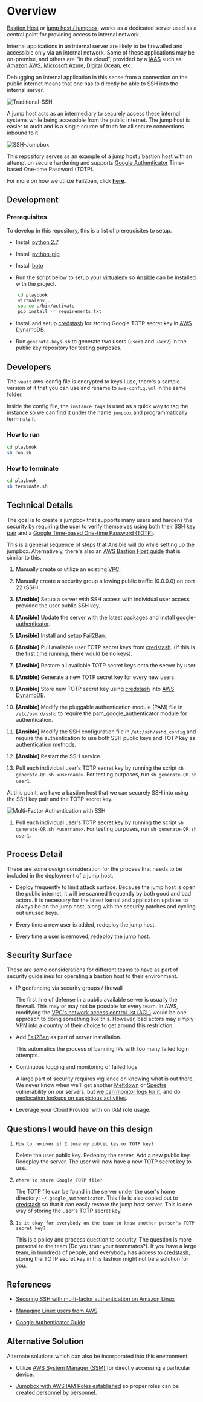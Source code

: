 # Overview

[Bastion Host](https://en.wikipedia.org/wiki/Bastion_host) or [jump host / jumpbox](https://en.wikipedia.org/wiki/Jump_server), works as a dedicated server used as a central point for providing access to internal network.

Internal applications in an internal server are likely to be firewalled and accessible only via an internal network. Some of these applications may be on-premise, and others are "in the cloud", provided by a [IAAS](https://searchcloudcomputing.techtarget.com/definition/Infrastructure-as-a-Service-IaaS) such as [Amazon AWS](https://aws.amazon.com/), [Microsoft Azure](https://azure.microsoft.com/), [Digital Ocean](https://www.digitalocean.com/), etc.

Debugging an internal application in this sense from a connection on the public internet means that one has to directly be able to SSH into the internal server.

![Traditional-SSH](doc/traditional-ssh.png)

A jump host acts as an intermediary to securely access these internal systems while being accessible from the public internet. The jump host is easier to audit and is a single source of truth for all secure connections inbound to it.

![SSH-Jumpbox](doc/ssh-jumpbox-fail2ban.png)

This repository serves as an example of a jump host / bastion host with an attempt on secure hardening and supports [Google Authenticator](https://github.com/google/google-authenticator) Time-based One-time Password (TOTP).

For more on how we utilize Fail2ban, click **[here](doc/fail2ban.md)**.

## Development

### Prerequisites

To develop in this repository, this is a list of prerequisites to setup.

- Install [python 2.7](https://www.python.org/downloads/)

- Install [python-pip](https://pypi.org/project/pip/)

- Install [boto](https://github.com/boto/boto)

- Run the script below to setup your [virtualenv](https://virtualenv.pypa.io/en/stable/) so [Ansible](https://www.ansible.com) can be installed with the project.

```sh
    cd playbook
    virtualenv .
    source ./bin/activate
    pip install -r requirements.txt
```

- Install and setup [credstash](https://github.com/fugue/credstash) for storing Google TOTP secret key in [AWS DynamoDB](https://aws.amazon.com/dynamodb/).

- Run `generate-keys.sh` to generate two users (`user1` and `user2`) in the public key repository for testing purposes.

## Developers

The `vault` aws-config file is encrypted to keys I use, there's a sample version of it that you can use and rename to `aws-config.yml` in the same folder.

Inside the config file, the `instance_tags` is used as a quick way to tag the instance so we can find it under the name `jumpbox` and programmatically terminate it.

### How to run

```sh
cd playbook
sh run.sh
```

### How to terminate

```sh
cd playbook
sh terminate.sh
```

## Technical Details

The goal is to create a jumpbox that supports many users and hardens the security by requiring the user to verify themselves using both their [SSH key pair](https://www.digitalocean.com/community/tutorials/how-to-set-up-ssh-keys--2) and a [Google Time-based One-time Password (TOTP)](https://en.wikipedia.org/wiki/Google_Authenticator).

This is a general sequence of steps that [Ansible](https://www.ansible.com) will do while setting up the jumpbox.
Alternatively, there's also an [AWS Bastion Host guide](https://aws.amazon.com/blogs/security/how-to-record-ssh-sessions-established-through-a-bastion-host/) that is similar to this.

1. Manually create or utilize an existing [VPC](https://docs.aws.amazon.com/AmazonVPC/latest/UserGuide/VPC_Introduction.html).

1. Manually create a security group allowing public traffic (0.0.0.0) on port 22 (SSH).

1. **[Ansible]** Setup a server with SSH access with individual user access provided the user public SSH key.

1. **[Ansible]** Update the server with the latest packages and install [google-authenticator](https://github.com/google/google-authenticator).

1. **[Ansible]** Install and setup [Fail2Ban](doc/fail2ban.md).

1. **[Ansible]** Pull available user TOTP secret keys from [credstash](https://github.com/fugue/credstash). (If this is the first time running, there would be no keys).

1. **[Ansible]** Restore all available TOTP secret keys onto the server by user.

1. **[Ansible]** Generate a new TOTP secret key for every new users.

1. **[Ansible]** Store new TOTP secret key using [credstash](https://github.com/fugue/credstash) into [AWS DynamoDB](https://aws.amazon.com/dynamodb/).

1. **[Ansible]** Modify the pluggable authentication module (PAM) file in `/etc/pam.d/sshd` to require the pam_google_authenticator module for authentication.

1. **[Ansible]** Modify the SSH configuration file in `/etc/ssh/sshd_config` and require the authentication to use both SSH public keys and TOTP key as authentication methods.

1. **[Ansible]** Restart the SSH service.

1. Pull each individual user's TOTP secret key by running the script `sh generate-QR.sh <username>`. For testing purposes, run `sh generate-QR.sh user1`.

At this point, we have a bastion host that we can securely SSH into using the SSH key pair and the TOTP secret key.

![Multi-Factor Authentication with SSH](doc/google-auth)

1. Pull each individual user's TOTP secret key by running the script `sh generate-QR.sh <username>`. For testing purposes, run `sh generate-QR.sh user1`.

## Process Detail

These are some design consideration for the process that needs to be included in the deployment of a jump host.

- Deploy frequently to limit attack surface.
  Because the jump host is open the public internet, it will be scanned frequently by both good and bad actors. It is necessary for the latest kernal and application updates to always be on the jump host, along with the security patches and cycling out unused keys.

- Every time a new user is added, redeploy the jump host.

- Every time a user is removed, redeploy the jump host.

## Security Surface

These are some considerations for different teams to have as part of security guidelines for operating a bastion host to their environment.

- IP geofencing via security groups / firewall

  The first line of defense in a public available server is usually the firewall. This may or may not be possible for every team.
  In AWS, modifying the [VPC's network access control list (ACL)](https://docs.aws.amazon.com/AmazonVPC/latest/UserGuide/VPC_ACLs.html) would be one approach to doing something like this. However, bad actors may simply VPN into a country of their choice to get around this restriction.

- Add [Fail2Ban](https://github.com/fail2ban/fail2ban) as part of server installation.

  This automatics the process of banning IPs with too many failed login attempts.

- Continuous logging and monitoring of failed logs

  A large part of security requires vigilance on knowing what is out there. We never know when we'll get another [Meltdown](https://meltdownattack.com/) or [Spectre](https://meltdownattack.com/) vulnerability on our servers, but [we can monitor logs for it](https://aws.amazon.com/blogs/security/how-to-monitor-and-visualize-failed-ssh-access-attempts-to-amazon-ec2-linux-instances/), and do [geolocation lookups on suspicious activities](https://aws.amazon.com/blogs/security/how-to-use-amazon-guardduty-and-aws-web-application-firewall-to-automatically-block-suspicious-hosts/).

- Leverage your Cloud Provider with on IAM role usage.

## Questions I would have on this design

1. `How to recover if I lose my public key or TOTP key?`

   Delete the user public key. Redeploy the server. Add a new public key. Redeploy the server. The user will now have a new TOTP secret key to use.

1. `Where to store Google TOTP file?`

   The TOTP file can be found in the server under the user's home directory: `~/.google_authenticator`. This file is also copied out to [credstash](https://github.com/fugue/credstash) so that it can easily restore the jump host server. This is one way of storing the user's TOTP secret key.

1. `Is it okay for everybody on the team to know another person's TOTP secret key?`

   This is a policy and process question to security. The question is more personal to the team (Do you trust your teammates?). If you have a large team, in hundreds of people, and everybody has access to [credstash](https://github.com/fugue/credstash), storing the TOTP secret key in this fashion might not be a solution for you.

## References

- [Securing SSH with multi-factor authentication on Amazon Linux](https://aws.amazon.com/blogs/startups/securing-ssh-to-amazon-ec2-linux-hosts/)

- [Managing Linux users from AWS](https://docs.aws.amazon.com/AWSEC2/latest/UserGuide/managing-users.html)

- [Google Authenticator Guide](https://wiki.archlinux.org/index.php/Google_Authenticator)

## Alternative Solution

Alternate solutions which can also be incorporated into this environment:

- Utilize [AWS System Manager (SSM)](https://docs.aws.amazon.com/systems-manager/latest/userguide/ssm-agent.html) for directly accessing a particular device.

- [Jumpbox with AWS IAM Roles established](https://github.com/widdix/aws-ec2-ssh) so proper roles can be created personnel by personnel.
